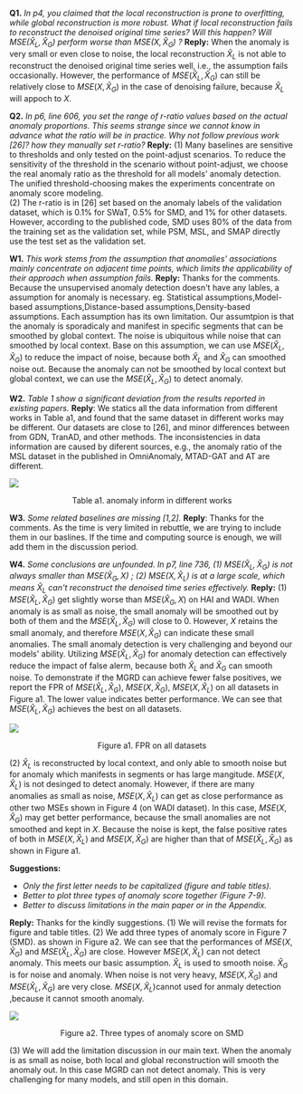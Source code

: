 **Q1.** *In p4, you claimed that the local reconstruction is prone to overfitting, while global reconstruction is more robust. What if local reconstruction fails to reconstruct the denoised original time series? Will this happen? Will $MSE\left({\hat{X}}_L,{\hat{X}}_G\right)$ perform worse than $MSE\left(X,{\hat{X}}_G\right)$ ?*
**Reply:**
When the anomaly is very small or even close to noise, the local reconstruction ${\hat{X}}_L$ is not able to reconstruct the denoised original time series well, i.e., the assumption fails occasionally. However, the performance of $MSE\left({\hat{X}}_L,{\hat{X}}_G\right)$ can still be relatively close to  $MSE\left(X,{\hat{X}}_G\right)$  in the case of denoising failure, because $\hat{X}_L$ will appoch to $X$.

**Q2.** *In p6, line 606, you set the range of r-ratio values based on the actual anomaly proportions. This seems strange since we cannot know in advance what the ratio will be in practice. Why not follow previous work [26]? how they manually set r-ratio?*
**Reply:** 
(1) Many baselines are sensitive to thresholds and only tested on the point-adjust scenarios. To reduce the sensitivity of the threshold in the scenario without point-adjust, we choose the real anomaly ratio as the threshold for all models' anomaly detection. The unified threshold-choosing makes the experiments concentrate on anomaly score modeling.  
(2) The r-ratio is in [26] set  based on the anomaly labels of the validation dataset, which is 0.1% for SWaT, 0.5% for SMD, and 1% for other datasets. However, according to the published  code, SMD uses 80% of the data from the training set as the validation set, while PSM, MSL, and SMAP directly use the test set as the validation set.

**W1.** *This work stems from the assumption that anomalies’ associations mainly  concentrate on adjacent time points, which limits the applicability of  their approach when assumption fails.*
**Reply:** Thanks for the comments. Because the unsupervised anomaly detection doesn't have any lables, a assumption for anomaly is necessary. eg. Statistical assumptions,Model-based assumptions,Distance-based assumptions,Density-based assumptions. Each assumption has its own limitation. Our assumtpion is that the anomaly is sporadicaly and manifest in specific segments that can be smoothed by global context. The noise is ubiquitous while noise that can smoothed by local context. Base on this assumption, we can use $MSE({\hat{X}}_L,{\hat{X}}_G)$ to reduce the impact of noise, because both $\hat{X}_L$ and $\hat{X}_G$ can smoothed noise out. Because the anomaly can not be smoothed by local context but global context, we can use the $MSE({\hat{X}}_L,{\hat{X}}_G)$ to detect anomaly. 

**W2.**  *Table 1 show a significant deviation from the results reported in existing papers.*
**Reply**: We statics all the data information from different works in Table a1, and found that the same dataset in different works may be different.  Our datasets are close to [26], and minor differences between from  GDN, TranAD, and other methods. The inconsistencies in data information are caused by diferent sources, e.g., the anomaly ratio of the MSL dataset in the published in OmniAnomaly, MTAD-GAT and AT are different.

![](https://anonymous.4open.science/r/MGRD/picture/R6-1.jpg)
<div style='text-align:center'>Table a1. anomaly inform in different works </div>

**W3.** *Some related baselines are missing [1,2].*
**Reply**: Thanks for the comments. As the time is very limited in rebuttle, we are trying to include them in our baslines.  If the time and computing source is enough, we will add them in the discussion period. 

**W4.** *Some conclusions are unfounded. In p7, line 736, (1) $MSE({\hat{X}}_L,{\hat{X}}_G)$  is not always smaller than $MSE(\hat{X}_G,{X})$ ; (2)  $MSE({X},\hat{X}_L)$ is at a large scale, which means  $\hat{X}_L$ can't reconstruct the denoised time series effectively.*
**Reply:** 
 (1) $MSE({\hat{X}}_L,{\hat{X}}_G)$  get slightly worse than $MSE(\hat{X}_G,{X})$ on HAI and WADI. When anomaly is as small as noise,  the small anomaly will be smoothed out by both of them and the $MSE\left(\hat{X}_L,\hat{X}_G\right)$ will close to 0. However, $X$ retains the small anomaly, and therefore $MSE\left(X,{\hat{X}}_G\right)$ can indicate these small anomalies. The small anomaly detection is very challenging and beyond our models' ability.  Utilizing $MSE(\hat{X}_L,{\hat{X}}_G)$ for anomaly detection can effectively reduce the impact of false alerm, because both $\hat{X}_L$ and $\hat{X}_G$ can smooth noise. To demonstrate if the MGRD can achieve fewer false positives, we report the FPR of  $MSE(\hat{X}_L,\hat{X}_G)$, $MSE(X,\hat{X}_G)$, $MSE(X,\hat{X}_L)$ on all datasets in Figure a1.  The lower value indicates better performance. We can see that $MSE(\hat{X}_L,\hat{X}_G)$ achieves the best on all datasets. 

![](https://anonymous.4open.science/r/MGRD/picture/R5-5.jpg)
<div style='text-align:center'>Figure a1. FPR on all datasets </div>

(2) $\hat{X}_L$ is reconstructed by local context, and only able to smooth noise but for anomaly which manifests in segments or has large mangitude.  $MSE({X},\hat{X}_L)$ is not desinged to detect anomaly. However, if there are many anomalies as small as noise, $MSE({X},\hat{X}_L)$ can get as close performance as other two MSEs shown in Figure 4 (on WADI dataset). In this case, $MSE(X,\hat{X}_G)$ may get better performance, because the small anomalies are not smoothed and kept in $X$.  Because the noise is kept, the false positive rates of both  in $MSE({X},\hat{X}_L)$ and $MSE({X},\hat{X}_G)$ are higher than that of $MSE(\hat{X}_L,\hat{X}_G)$ as shown in Figure a1.


**Suggestions:**
- *Only the first letter needs to be capitalized (figure and table titles).*
- *Better to plot three types of anomaly score together (Figure 7-9).*
- *Better to discuss limitations in the main paper or in the Appendix.*

**Reply:** Thanks for the kindly suggestions. 
(1) We will revise the formats  for figure and table titles.
(2) We add  three types of anomaly score in Figure 7 (SMD).  as shown in Figure a2. We can see that the performances of $MSE({X},\hat{X}_G)$ and  $MSE(\hat{X}_L,\hat{X}_G)$ are close. However $MSE({X},\hat{X}_L)$ can not detect anomaly. This meets our basic assumption. $\hat{X}_L$ is used to smooth noise. $\hat{X}_G$  is for noise and anomaly. When noise is not very heavy, $MSE({X},\hat{X}_G)$ and  $MSE(\hat{X}_L,\hat{X}_G)$  are very close.  $MSE({X},\hat{X}_L)$​ cannot used for anmaly detection ,because it cannot smooth anomaly. 

![](https://anonymous.4open.science/r/MGRD/picture/R6-2.jpg)
<div style='text-align:center'>Figure a2. Three types of anomaly score on SMD </div>

(3) We will add the limitation discussion in our main text. When the anomaly is as small as noise, both local and global reconstruction will smooth the anomaly out. In this case MGRD can not detect anomaly. This is very challenging for many models, and still open in this domain.